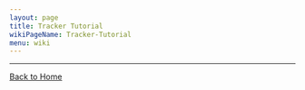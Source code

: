 ```yaml
---
layout: page
title: Tracker Tutorial
wikiPageName: Tracker-Tutorial
menu: wiki
---
```



***
[Back to Home]({{site.baseurl}}/eclipse.tutorial/wiki/)